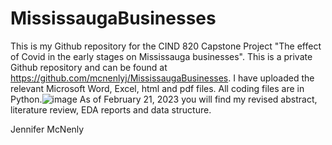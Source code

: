 # MississaugaBusinesses
This is my Github repository for the CIND 820 Capstone Project "The effect of Covid in the early stages on Mississauga businesses". This is a private 
Github repository and can be found at https://github.com/mcnenlyj/MississaugaBusinesses.  I have uploaded the relevant Microsoft Word, Excel, html and pdf 
files.  All coding files are in Python.![image](https://user-images.githubusercontent.com/123597443/220178324-624a8d53-e758-4112-b5d1-2bfbcb898442.png)
As of February 21, 2023 you will find my revised abstract, literature review, EDA reports and data structure.

Jennifer McNenly

